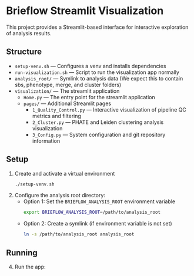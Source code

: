 # Brieflow Streamlit Visualization

This project provides a Streamlit-based interface for interactive exploration of analysis results.

## Structure

- `setup-venv.sh` — Configures a venv and installs dependencies
- `run-visualization.sh` — Script to run the visualization app normally
- `analysis_root/` — Symlink to analysis data (We expect this to contain sbs, phenotype, merge, and cluster folders)
- `visualization/` — The streamlit application
  - `Home.py` — The entry point for the streamlit application
  - `pages/` — Additional Streamlit pages
    - `1_Quality_Control.py` — Interactive visualization of pipeline QC metrics and filtering
    - `2_Cluster.py` — PHATE and Leiden clustering analysis visualization
    - `3_Config.py` — System configuration and git repository information

## Setup

1. Create and activate a virtual environment
   ```sh
   ./setup-venv.sh
   ```
2. Configure the analysis root directory:
   - Option 1: Set the `BRIEFLOW_ANALYSIS_ROOT` environment variable
     ```sh
     export BRIEFLOW_ANALYSIS_ROOT=/path/to/analysis_root
     ```
   - Option 2: Create a symlink (if environment variable is not set)
     ```sh
     ln -s /path/to/analysis_root analysis_root
     ```

## Running
4. Run the app:
   ```